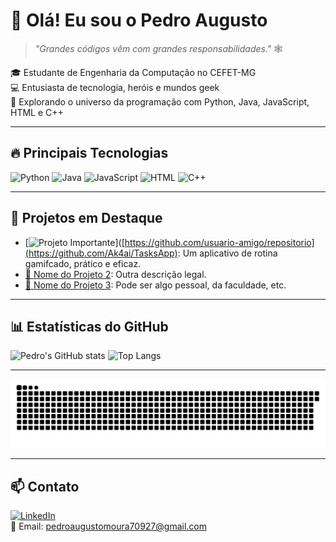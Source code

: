 # 👋 Olá! Eu sou o Pedro Augusto

> *"Grandes códigos vêm com grandes responsabilidades."* 🕸️

🎓 Estudante de Engenharia da Computação no CEFET-MG  
💻 Entusiasta de tecnologia, heróis e mundos geek  
🚀 Explorando o universo da programação com Python, Java, JavaScript, HTML e C++

---

## 🔥 Principais Tecnologias
![Python](https://img.shields.io/badge/-Python-05122A?style=flat&logo=python)
![Java](https://img.shields.io/badge/-Java-05122A?style=flat&logo=java)
![JavaScript](https://img.shields.io/badge/-JavaScript-05122A?style=flat&logo=javascript)
![HTML](https://img.shields.io/badge/-HTML-05122A?style=flat&logo=html5)
![C++](https://img.shields.io/badge/-C++-05122A?style=flat&logo=cplusplus)

---

## 🚧 Projetos em Destaque
- [![Projeto Importante](https://img.shields.io/badge/Projeto%20Importante-Contribuidor-blue)]([https://github.com/usuario-amigo/repositorio](https://github.com/Ak4ai/TasksApp): Um aplicativo de rotina gamifcado, prático e eficaz.
- [🔗 Nome do Projeto 2](https://github.com/seu-usuario/projeto2): Outra descrição legal.
- [🔗 Nome do Projeto 3](https://github.com/seu-usuario/projeto3): Pode ser algo pessoal, da faculdade, etc.

---

## 📊 Estatísticas do GitHub

![Pedro's GitHub stats](https://github-readme-stats.vercel.app/api?username=PedroAugusto08&show_icons=true&theme=tokyonight)
![Top Langs](https://github-readme-stats.vercel.app/api/top-langs/?username=PedroAugusto08&layout=compact&theme=tokyonight)

---

![snake gif](https://github.com/PedroAugusto08/PedroAugusto08/blob/output/github-contribution-grid-snake.svg)

---

## 📫 Contato
[![LinkedIn](https://img.shields.io/badge/-LinkedIn-0077B5?style=flat&logo=linkedin&logoColor=white)](https://linkedin.com/in/pedroagmoura)  
📧 Email: pedroaugustomoura70927@gmail.com

